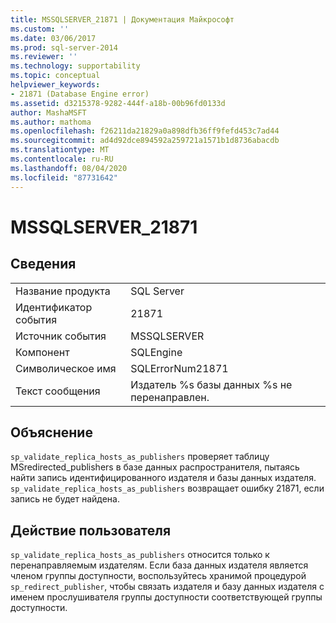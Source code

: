 ```yaml
---
title: MSSQLSERVER_21871 | Документация Майкрософт
ms.custom: ''
ms.date: 03/06/2017
ms.prod: sql-server-2014
ms.reviewer: ''
ms.technology: supportability
ms.topic: conceptual
helpviewer_keywords:
- 21871 (Database Engine error)
ms.assetid: d3215378-9282-444f-a18b-00b96fd0133d
author: MashaMSFT
ms.author: mathoma
ms.openlocfilehash: f26211da21829a0a898dfb36ff9fefd453c7ad44
ms.sourcegitcommit: ad4d92dce894592a259721a1571b1d8736abacdb
ms.translationtype: MT
ms.contentlocale: ru-RU
ms.lasthandoff: 08/04/2020
ms.locfileid: "87731642"
---
```

# <a name="mssqlserver_21871"></a>MSSQLSERVER_21871
    
## <a name="details"></a>Сведения  
  
|||  
|-|-|  
|Название продукта|SQL Server|  
|Идентификатор события|21871|  
|Источник события|MSSQLSERVER|  
|Компонент|SQLEngine|  
|Символическое имя|SQLErrorNum21871|  
|Текст сообщения|Издатель %s базы данных %s не перенаправлен.|  
  
## <a name="explanation"></a>Объяснение  
 `sp_validate_replica_hosts_as_publishers` проверяет таблицу MSredirected_publishers в базе данных распространителя, пытаясь найти запись идентифицированного издателя и базы данных издателя.  `sp_validate_replica_hosts_as_publishers` возвращает ошибку 21871, если запись не будет найдена.  
  
## <a name="user-action"></a>Действие пользователя  
 `sp_validate_replica_hosts_as_publishers` относится только к перенаправляемым издателям. Если база данных издателя является членом группы доступности, воспользуйтесь хранимой процедурой `sp_redirect_publisher`, чтобы связать издателя и базу данных издателя с именем прослушивателя группы доступности соответствующей группы доступности.  
  
  
